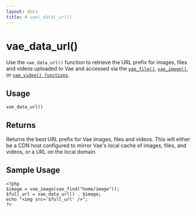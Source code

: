 ```yaml
---
layout: docs
title: # vae\_data\_url()
---
```


# vae\_data\_url()

Use the `vae_data_url()` function to retrieve the URL prefix for images,
files and videos uploaded to Vae and accessed via the
[`vae_file()`](#php_vae_file), [`vae_image()`](#php_vae_image), or
[`vae_video() functions`](#php_vae_video).

## Usage

`vae_data_url()`

## Returns

Returns the best URL prefix for Vae images, files and videos. This will
either be a CDN host configured to mirror Vae's local cache of images,
files, and videos, or a URL on the local domain.

## Sample Usage

    <?php
    $image = vae_image(vae_find("home/image"));
    $full_url = vae_data_url() . $image;
    echo "<img src='$full_url' />";
    ?>
